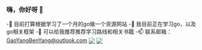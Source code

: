 ### 嗨，你好呀 👋
 -🔭 目前打算根据学习了一个月的go做一个资源网站
 -🌱 我目前正在学习go，以及go相关框架
 -🤔 可以给我推荐推荐学习路线和相关书籍
 -📫 联系邮箱：GaoYangBenYang@outlook.com
 <img align="center" src="https://github-readme-stats.vercel.app/api?username=gaoyangbenyang&hide_title=true&theme=synthwave&locale=cn" />
 <img align="center" src="https://github-readme-stats.vercel.app/api/top-langs?username=gaoyangbenyang&layout=compact&langs_count=10&theme=synthwave&hide_title=true" />
